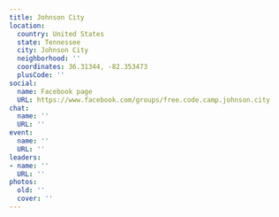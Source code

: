 ```yaml
---
title: Johnson City
location:
  country: United States
  state: Tennessee
  city: Johnson City
  neighborhood: ''
  coordinates: 36.31344, -82.353473
  plusCode: ''
social:
  name: Facebook page
  URL: https://www.facebook.com/groups/free.code.camp.johnson.city
chat:
  name: ''
  URL: ''
event:
  name: ''
  URL: ''
leaders:
- name: ''
  URL: ''
photos:
  old: ''
  cover: ''
---
```

